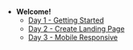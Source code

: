 - **Welcome!**
	- [Day 1 - Getting Started](day1.md "Day 1 - Getting Started")
	- [Day 2 - Create Landing Page](day2.md "Day 2 - Create Landing Page")
	- [Day 3 - Mobile Responsive](day3.md "Day 3 - Mobile Responsive")